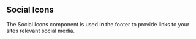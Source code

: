 ## Social Icons

The Social Icons component is used in the footer to provide links to your sites relevant social media.
